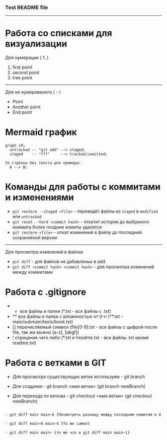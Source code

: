 ### Test README file
---
# Работа со списками для визуализации 
Для нумерации ( 1. )
1. first point 
2. second point
3. tree point
---
Для не нумерованого ( - )
- Point
- Another point
- End point

# Mermaid график
```mermaid
graph LR;
  untracked -- "git add" --> staged;
  staged    -- "???"     --> tracked/comitted;

%% стрелка без текста для примера: 
  A --> B;
``` 

# Команды для работы с коммитами и изменениями

- `git restore --staged <file>` - переведёт файлы из `staged` в `modified` или `untracked`
- `git reset --hard <commit hash>` - откатит история до выбраного коммита более поздние комиты удалятся
- `git restore <file>` - откат изминений в файлу до последней сохраннёной версии
---
Для просмотра изменений в файлах
- `git diff` - для файлов не дабавленых в add
- `git diff <commit hash> <commit hash>` - для просмотра изминений между коммитами

# Работа с .gitignore
- *  все файлы и папки (*.txt - все файлы с .txt)
- **  все файлы и папки с вложеностью от 0-n (**.txt - main/submain/texts/book.txt)
- []  перечисляемый символ (file[0-9].txt - все файлы с цыфрой после file, так же можно [a-z], [abgf])
- !  отрицание чего либо (*.txt и !readme.txt - все файлы .txt кроме readme.txt)


# Работа с ветками в GIT

- Для просмотра существующих веток используем - git branch

- Для создания - git branch <имя ветки> (git branch newBranch)

- Для перехода по веткам - git checkout <имя ветки> (git checkout newBranch)

``` bash

- git diff main main~4 (Посмотреть разницу между последним комитом и 4 до него)

- git diff main~0 main~4 (То же самое)

- git diff main main~ (то же что и git diff main main~1)

```
